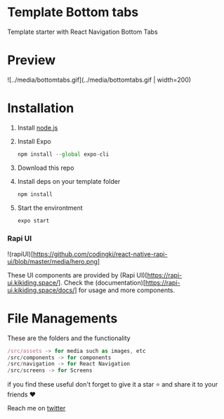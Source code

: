 # Template Bottom tabs

Template starter with React Navigation Bottom Tabs

# Preview

![../media/bottomtabs.gif](../media/bottomtabs.gif | width=200)

# Installation

1. Install [node.js](https://nodejs.org/en/)
2. Install Expo

   ```jsx
   npm install --global expo-cli
   ```

3. Download this repo
4. Install deps on your template folder

   ```jsx
   npm install
   ```

5. Start the environtment

   ```jsx
   expo start
   ```

### Rapi UI

!(rapiUI)[https://github.com/codingki/react-native-rapi-ui/blob/master/media/hero.png]

These UI components are provided by (Rapi UI)[https://rapi-ui.kikiding.space/].
Check the (documentation)[https://rapi-ui.kikiding.space/docs/] for usage and more components.

# File Managements

These are the folders and the functionality

```jsx
/src/assets -> for media such as images, etc
/src/components -> for components
/src/navigation -> for React Navigation
/src/screens -> for Screens
```

if you find these useful don't forget to give it a star ⭐ and share it to your friends ❤️

Reach me on [twitter](https://twitter.com/kikiding/)
